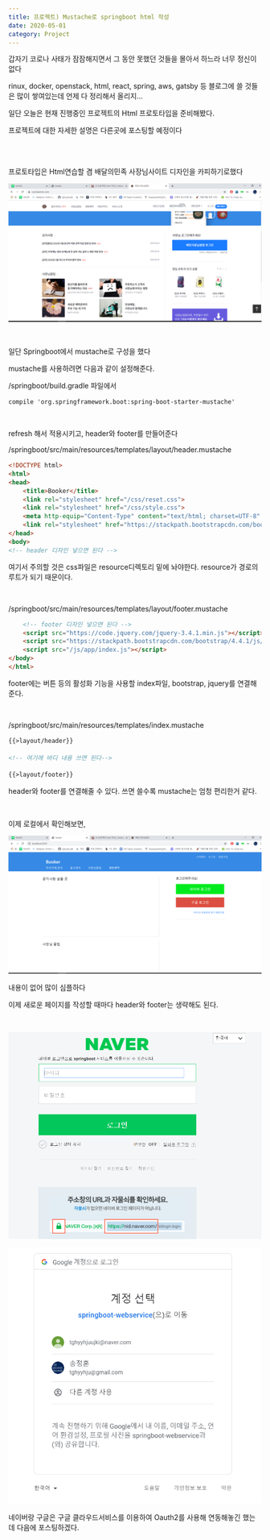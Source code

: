 ```yaml
---
title: 프로젝트) Mustache로 springboot html 작성
date: 2020-05-01
category: Project
---
```


갑자기 코로나 사태가 잠잠해지면서 그 동안 못했던 것들을 몰아서 하느라 너무 정신이 없다

rinux, docker, openstack, html, react, spring, aws, gatsby 등 블로그에 쓸 것들은 많이 쌓여있는데 언제 다 정리해서 올리지...

일단 오늘은 현재 진행중인 프로젝트의 Html 프로토타입을 준비해봤다.

프로젝트에 대한 자세한 설명은 다른곳에 포스팅할 예정이다

<br/><br/>

프로토타입은 Html연습할 겸 배달의민족 사장님사이트 디자인을 카피하기로했다

![배민](배민.png)

<br/>

일단 Springboot에서 mustache로 구성을 했다

mustache를 사용하려면 다음과 같이 설정해준다.

/springboot/build.gradle 파일에서

```properties
compile 'org.springframework.boot:spring-boot-starter-mustache'
```

<br/>

refresh 해서 적용시키고, header와 footer를 만들어준다

/springboot/src/main/resources/templates/layout/header.mustache

```html
<!DOCTYPE html>
<html>
<head>
	<title>Booker</title>
    <link rel="stylesheet" href="/css/reset.css">
    <link rel="stylesheet" href="/css/style.css">
	<meta http-equip="Content-Type" content="text/html; charset=UTF-8" />
	<link rel="stylesheet" href="https://stackpath.bootstrapcdn.com/bootstrap/4.4.1/css/bootstrap.min.css">
</head>
<body>
<!-- header 디자인 넣으면 된다 -->
```

여기서 주의할 것은 css파일은 resource디렉토리 밑에 놔야한다.  resource가 경로의 루트가 되기 때문이다.

<br/>

/springboot/src/main/resources/templates/layout/footer.mustache

```html
	<!-- footer 디자인 넣으면 된다 -->
	<script src="https://code.jquery.com/jquery-3.4.1.min.js"></script>
	<script src="https://stackpath.bootstrapcdn.com/bootstrap/4.4.1/js/bootstrap.min.js"></script>
	<script src="/js/app/index.js"></script>
</body>
</html>

```

footer에는 버튼 등의 활성화 기능을 사용할 index파일, bootstrap, jquery를 연결해준다.

<br/>

/springboot/src/main/resources/templates/index.mustache

```html
{{>layout/header}}
	
<!-- 여기에 바디 내용 쓰면 된다-->
	
{{>layout/footer}}
```

header와 footer를 연결해줄 수 있다. 쓰면 쓸수록 mustache는 엄청 편리한거 같다.

<br/>

이제 로컬에서 확인해보면,

![booker](booker.png)

내용이 없어 많이 심플하다

이제 새로운 페이지를 작성할 때마다 header와 footer는 생략해도 된다.

<br/>

![image-20200506003111279](image-20200506003111279.png)

![image-20200506003140334](image-20200506003140334.png)

네이버랑 구글은 구글 클라우드서비스를 이용하여 Oauth2를 사용해 연동해놓긴 했는데 다음에 포스팅하겠다.

